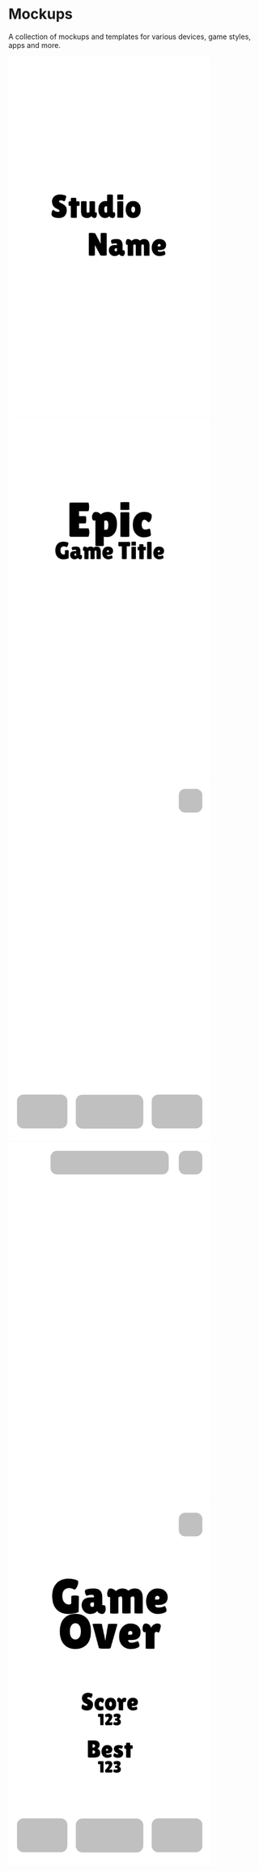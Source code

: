 # Mockups
A collection of mockups and templates for various devices, game styles, apps and more.

<span>
    <img src="Resources/MobilePortraitGameTemplate/Splash.png" alt="image" width="400"/>
    <img src="Resources/MobilePortraitGameTemplate/Title.png" alt="image" width="400"/>
    <img src="Resources/MobilePortraitGameTemplate/Home.png" alt="image" width="400"/>
    <img src="Resources/MobilePortraitGameTemplate/Play.png" alt="image" width="400"/>
    <img src="Resources/MobilePortraitGameTemplate/Result.png" alt="image" width="400"/>
</span>